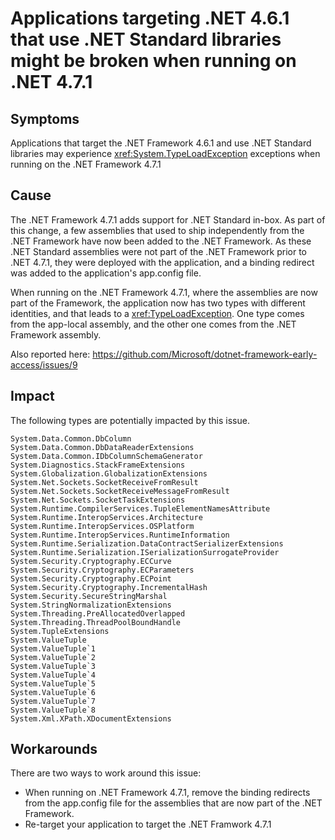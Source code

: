# Applications targeting .NET 4.6.1 that use .NET Standard libraries might be broken when running on .NET 4.7.1

## Symptoms

Applications that target the .NET Framework 4.6.1 and use .NET Standard libraries may experience <xref:System.TypeLoadException> exceptions when running on the .NET Framework 4.7.1

## Cause

The .NET Framework 4.7.1 adds support for .NET Standard in-box. As part of this change, a few assemblies that used to ship independently from the .NET Framework have now been added to the .NET Framework. As these .NET Standard assemblies were not part of the .NET Framework prior to .NET 4.7.1, they were deployed with the application, and a binding redirect was added to the application's app.config file.

When running on the .NET Framework 4.7.1, where the assemblies are now part of the Framework, the application now has two types with different identities, and that leads to a <xref:TypeLoadException>. One type comes from the app-local assembly, and the other one comes from the .NET Framework assembly.

Also reported here: https://github.com/Microsoft/dotnet-framework-early-access/issues/9

## Impact

The following types are potentially impacted by this issue.

```
System.Data.Common.DbColumn
System.Data.Common.DbDataReaderExtensions
System.Data.Common.IDbColumnSchemaGenerator
System.Diagnostics.StackFrameExtensions
System.Globalization.GlobalizationExtensions
System.Net.Sockets.SocketReceiveFromResult
System.Net.Sockets.SocketReceiveMessageFromResult
System.Net.Sockets.SocketTaskExtensions
System.Runtime.CompilerServices.TupleElementNamesAttribute
System.Runtime.InteropServices.Architecture
System.Runtime.InteropServices.OSPlatform
System.Runtime.InteropServices.RuntimeInformation
System.Runtime.Serialization.DataContractSerializerExtensions
System.Runtime.Serialization.ISerializationSurrogateProvider
System.Security.Cryptography.ECCurve
System.Security.Cryptography.ECParameters
System.Security.Cryptography.ECPoint
System.Security.Cryptography.IncrementalHash
System.Security.SecureStringMarshal
System.StringNormalizationExtensions
System.Threading.PreAllocatedOverlapped
System.Threading.ThreadPoolBoundHandle
System.TupleExtensions
System.ValueTuple
System.ValueTuple`1
System.ValueTuple`2
System.ValueTuple`3
System.ValueTuple`4
System.ValueTuple`5
System.ValueTuple`6
System.ValueTuple`7
System.ValueTuple`8
System.Xml.XPath.XDocumentExtensions
```

## Workarounds

There are two ways to work around this issue:
 - When running on .NET Framework 4.7.1, remove the binding redirects from the app.config file for the assemblies that are now part of the .NET Framework.
 - Re-target your application to target the .NET Framwork 4.7.1
 
